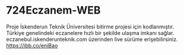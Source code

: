 # 724Eczanem-WEB
Proje İskenderun Teknik Üniversitesi bitirme projesi için kodlanmıştır.
Türkiye genelindeki eczanelere hızlı bir şekilde ulaşma imkanı sağlar.
eczanebul.iskenderunteknik.com üzerinden live sürüme erişebilirsiniz.
https://ibb.co/eniBao
